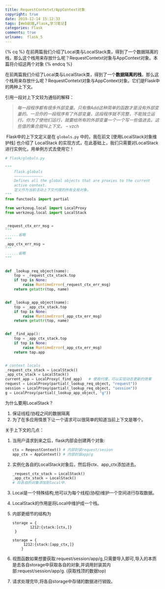 ```yaml
---
title: RequestContetxt/AppContext对象
copyright: true
date: 2019-12-14 15:12:33
tags: [Web前端,Flask,学习笔记]
categories: Flask
comments: true
urlname:  flask_5
---
```




{% cq %} 在前两篇我们介绍了Local类与LocalStack类，得到了一个数据隔离的栈，那么这个栈用来存放什么呢？RequestContetxt对象与AppContext对象。本篇将介绍这两个对象 {% endcq %}

<!--more-->

在前两篇我们介绍了Local类与LocalStack类，得到了一个**数据隔离的栈**，那么这个栈用来存放什么呢？RequestContetxt对象与AppContext对象。它们是Flask中的两种上下文。

引用一段对上下文较为通俗的解释：

> *每一段程序都有很多外部变量。只有像Add这种简单的函数才是没有外部变量的。一旦你的一段程序有了外部变量，这段程序就不完整，不能独立运行。你为了使他们运行，就要给所有的外部变量一个一个写一些值进去。这些值的集合就叫上下文。*
> *– vzch*

​	Flask中的上下文定义是在 `globals.py` 中的，我在前文 [使用LocalStack对象维护栈] 也介绍了 LocalStack 的实现方式，在此基础上，我们只需要对LocalStack进行实例化，用单例方式去使用它！

```python
# flask/globals.py

"""
    flask.globals
    ~~~~~~~~~~~~~    
    Defines all the global objects that are proxies to the current
    active context.
    定义作为当前活动上下文代理的所有全局对象。
"""
from functools import partial

from werkzeug.local import LocalProxy
from werkzeug.local import LocalStack


_request_ctx_err_msg = 
"""
......省略
"""
_app_ctx_err_msg = 
"""
......省略
"""


def _lookup_req_object(name):
    top = _request_ctx_stack.top
    if top is None:
        raise RuntimeError(_request_ctx_err_msg)
    return getattr(top, name)


def _lookup_app_object(name):
    top = _app_ctx_stack.top
    if top is None:
        raise RuntimeError(_app_ctx_err_msg)
    return getattr(top, name)


def _find_app():
    top = _app_ctx_stack.top
    if top is None:
        raise RuntimeError(_app_ctx_err_msg)
    return top.app


# context locals
_request_ctx_stack = LocalStack()     
_app_ctx_stack = LocalStack()
current_app = LocalProxy(_find_app)   # 使用代理，可以实现动态更新的效果
request = LocalProxy(partial(_lookup_req_object, "request"))
session = LocalProxy(partial(_lookup_req_object, "session"))
g = LocalProxy(partial(_lookup_app_object, "g"))
```



为什么要用LocalStack？

1. 保证线程/协程之间的数据隔离
2. 为了在多应用情景下让一个请求可以很简单的知道当前上下文是哪个。



关于上下文的几点：

1. 当用户请求到来之后，flask内部会创建两个对象:

   ```python
   ctx = ReqeustContext() # 内部封装request/sesion
   app_ctx = AppContext() # 内部封装app/g
   ```

2. 实例化各自的LocalStack对象后，然后将ctx、app_ctx添加进去。

   ```python
   _request_ctx_stack = LocalStack()
   _app_ctx_stack = LocalStack()
   # 将各自的对象添加到local中.
   ```

3. Local是一个特殊结构,他可以为每个线程(协程)维护一个空间进行存取数据。

4. LocalStack的作用是将Local中维护成一个栈。

5. 内部更细节的结构为

   ```
   storage = {
           1212:{stack:[ctx,]}
   	}
   	
   storage = {
       	1212:{stack:[app_ctx,]}
       }
   ```

6. 视图函数如果想要获取:request/session/app/g,只需要导入即可,导入的本质是去各自storage中获取各自的对象,并调用封装其内部:request/session/app/g. (获取栈顶的数据top)

7. 请求处理完毕,将各自storage中存储的数据进行销毁。



